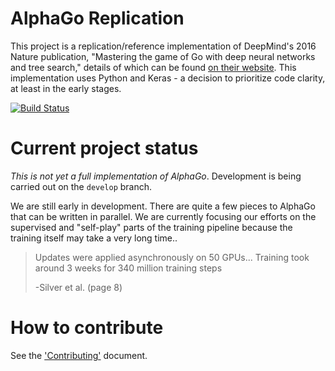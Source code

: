 # AlphaGo Replication

This project is a replication/reference implementation of DeepMind's 2016 Nature publication, "Mastering the game of Go with deep neural networks and tree search," details of which can be found [on their website](http://deepmind.com/alpha-go.html). This implementation uses Python and Keras - a decision to prioritize code clarity, at least in the early stages.

[![Build Status](https://travis-ci.org/Rochester-NRT/AlphaGo.svg?branch=develop)](https://travis-ci.org/Rochester-NRT/AlphaGo)

# Current project status

_This is not yet a full implementation of AlphaGo_. Development is being carried out on the `develop` branch.

We are still early in development. There are quite a few pieces to AlphaGo that can be written in parallel. We are currently focusing our efforts on the supervised and "self-play" parts of the training pipeline because the training itself may take a very long time..

> Updates were applied asynchronously on 50 GPUs... Training took around 3 weeks for 340 million training steps
>
> -Silver et al. (page 8)

# How to contribute

See the ['Contributing'](CONTRIBUTING.md) document.